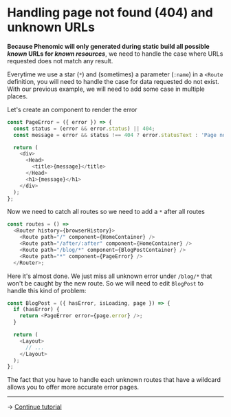 # Handling page not found (404) and unknown URLs

**Because Phenomic will only generated during static build all possible _known_
URLs for _known resources_**, we need to handle the case where URLs requested
does not match any result.

Everytime we use a star (``*``) and (sometimes) a parameter (``:name``) in a
``<Route`` definition,
you will need to handle the case for data requested do not exist.
With our previous example, we will need to add some case in multiple places.

Let's create an component to render the error

```js
const PageError = ({ error }) => {
  const status = (error && error.status) || 404;
  const message = error && status !== 404 ? error.statusText : 'Page not found';

  return (
    <div>
      <Head>
        <title>{message}</title>
      </Head>
      <h1>{message}</h1>
    </div>
  );
};
```

Now we need to catch all routes so we need to add a ``*`` after all routes

```js
const routes = () =>
  <Router history={browserHistory}>
    <Route path="/" component={HomeContainer} />
    <Route path="/after/:after" component={HomeContainer} />
    <Route path="/blog/*" component={BlogPostContainer} />
    <Route path="*" component={PageError} />
  </Router>;
```

Here it's almost done. We just miss all unknown error under ``/blog/*``
that won't be caught by the new route.
So we will need to edit ``BlogPost`` to handle this kind of problem:

```js
const BlogPost = ({ hasError, isLoading, page }) => {
  if (hasError) {
    return <PageError error={page.error} />;
  }

  return (
    <Layout>
      // ...
    </Layout>
  );
};
```

The fact that you have to handle each unknown routes that have a wildcard
allows you to offer more accurate error pages.

---

→ [Continue tutorial](10.md)
